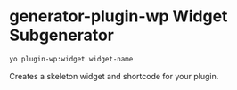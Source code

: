 # generator-plugin-wp Widget Subgenerator

```bash
yo plugin-wp:widget widget-name
```

Creates a skeleton widget and shortcode for your plugin.
